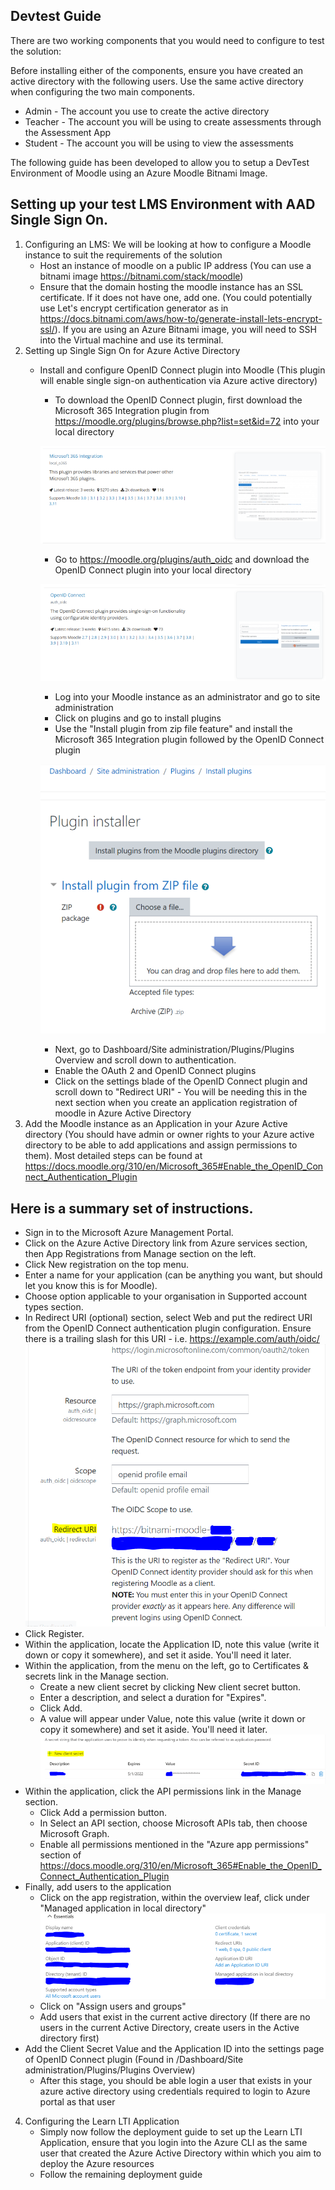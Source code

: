 ## Devtest Guide

There are two working components that you would need to configure to test the solution: 

Before installing either of the components, ensure you have created an active directory with the following users. Use the same active directory when configuring the two main components. 

- Admin - The account you use to create the active directory 
- Teacher - The account you will be using to create assessments through the Assessment App 
- Student - The account you will be using to view the assessments 

The following guide has been developed to allow you to setup a DevTest Environment of Moodle using an Azure Moodle Bitnami Image.

## Setting up your test LMS Environment with AAD Single Sign On.

1. Configuring an LMS: 
    We will be looking at how to configure a Moodle instance to suit the requirements of the solution 
    - Host an instance of moodle on a public IP address (You can use a bitnami image https://bitnami.com/stack/moodle)
    - Ensure that the domain hosting the moodle instance has an SSL certificate. If it does not have one, add one. (You could potentially use Let's encrypt certification generator as in https://docs.bitnami.com/aws/how-to/generate-install-lets-encrypt-ssl/). If you are using an Azure Bitnami image, you will need to SSH into the Virtual machine and use its terminal. 
2. Setting up Single Sign On for Azure Active Directory
    - Install and configure OpenID Connect plugin into Moodle (This plugin will enable single sign-on authentication via Azure active directory)
        - To download the OpenID Connect plugin, first download the Microsoft 365 Integration plugin from https://moodle.org/plugins/browse.php?list=set&id=72 into your local directory

        ![Microsoft365](../images/Microsoft365.png)

        - Go to https://moodle.org/plugins/auth_oidc and download the OpenID Connect plugin into your local directory 

        ![OpenIDConnect](../images/OpenIDConnect.png)

        - Log into your Moodle instance as an administrator and go to site administration 
        - Click on plugins and go to install plugins 
        - Use the "Install plugin from zip file feature" and install the Microsoft 365 Integration plugin followed by the OpenID Connect plugin


        ![installplugins](../images/Install-plugins.png)

        - Next, go to Dashboard/Site administration/Plugins/Plugins Overview and scroll down to authentication. 
        - Enable the OAuth 2 and OpenID Connect plugins
        - Click on the settings blade of the OpenID Connect plugin and scroll down to "Redirect URI" - You will be needing this in the next section when you create an application registration of moodle in Azure Active Directory
3. Add the Moodle instance as an Application in your Azure Active directory (You should have admin or owner rights to your Azure active directory to be able to add applications and assign permissions to them). Most detailed steps can be found at https://docs.moodle.org/310/en/Microsoft_365#Enable_the_OpenID_Connect_Authentication_Plugin 

## Here is a summary set of instructions. 
        
- Sign in to the Microsoft Azure Management Portal.
- Click on the Azure Active Directory link from Azure services section, then App Registrations from Manage section on the left.
- Click New registration on the top menu.
- Enter a name for your application (can be anything you want, but should let you know this is for Moodle).
- Choose option applicable to your organisation in Supported account types section.
- In Redirect URI (optional) section, select Web and put the redirect URI from the OpenID Connect authentication plugin configuration. Ensure there is a trailing slash for this URI - i.e. https://example.com/auth/oidc/
![Redirect-URL](../images/Redirect-URL.png)
- Click Register.
- Within the application, locate the Application ID, note this value (write it down or copy it somewhere), and set it aside. You'll need it later.
- Within the application, from the menu on the left, go to Certificates & secrets link in the Manage section.
    - Create a new client secret by clicking New client secret button.
    - Enter a description, and select a duration for "Expires".
    - Click Add.
    - A value will appear under Value, note this value (write it down or copy it somewhere) and set it aside. You'll need it later.
    ![client-secret](../images/Client-secret.png)
-  Within the application, click the API permissions link in the Manage section.
    - Click Add a permission button.
    - In Select an API section, choose Microsoft APIs tab, then choose Microsoft Graph.
    - Enable all permissions mentioned in the "Azure app permissions" section of https://docs.moodle.org/310/en/Microsoft_365#Enable_the_OpenID_Connect_Authentication_Plugin
- Finally, add users to the application
    - Click on the app registration, within the overview leaf, click under "Managed application in local directory"
    ![MoodleAppRegistration](../images/MoodleAppRegistration.png)
    - Click on "Assign users and groups"
    - Add users that exist in the current active directory (If there are no users in the current Active Directory, create users in the Active directory first)
- Add the Client Secret Value and the Application ID into the settings page of OpenID Connect plugin (Found in /Dashboard/Site administration/Plugins/Plugins Overview)
    - After this stage, you should be able login a user that exists in your azure active directory using credentials required to login to Azure portal as that user

4. Configuring the Learn LTI Application
    - Simply now follow the deployment guide to set up the Learn LTI Application, ensure that you login into the Azure CLI as the same user that created the Azure Active Directory within which you aim to deploy the Azure resources 
    - Follow the remaining deployment guide